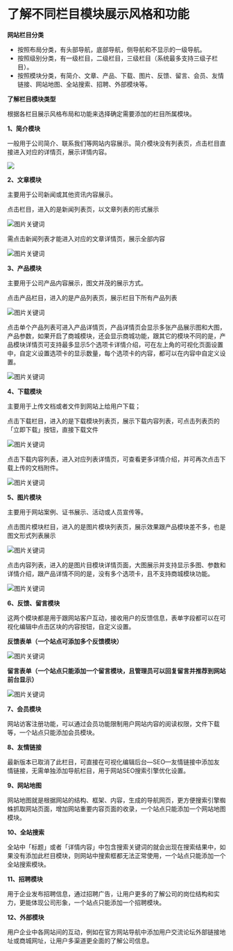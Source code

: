 # 了解不同栏目模块展示风格和功能

**网站栏目分类**

- 按照布局分类，有头部导航，底部导航，侧导航和不显示的一级导航。
- 按照级别分类，有一级栏目，二级栏目，三级栏目（系统最多支持三级子栏目）。
- 按照模块分类，有简介、文章、产品、下载、图片、反馈、留言、会员、友情链接、网站地图、全站搜索、招聘、外部模块等。

**了解栏目模块类型**

根据各栏目展示风格布局和功能来选择确定需要添加的栏目所属模块。

**1、简介模块**

一般用于公司简介、联系我们等网站内容展示。简介模块没有列表页，点击栏目直接进入对应的详情页，展示详情内容。

![](assets/2019-12-30_00008.jpg)

**2、文章模块**

主要用于公司新闻或其他资讯内容展示。

点击栏目，进入的是新闻列表页，以文章列表的形式展示

![图片关键词](assets/1549952429114527.png)

需点击新闻列表才能进入对应的文章详情页，展示全部内容

![图片关键词](assets/1549952449683249.png)

**3、产品模块**

主要用于公司产品内容展示，图文并茂的展示方式。

点击产品栏目，进入的是产品列表页，展示栏目下所有产品列表

![图片关键词](assets/1549952732935505.png)

点击单个产品列表可进入产品详情页，产品详情页会显示多张产品展示图和大图，产品参数，如果开启了商城模块，还会显示商城功能，跟其它的模块不同的是，产品模块详情页可支持最多显示5个选项卡详情介绍，可在左上角的可视化页面设置中，自定义设置选项卡的显示数量，每个选项卡的内容，都可以在内容中自定义设置。

![图片关键词](assets/1549952749998613.png)

**4、下载模块**

主要用于上传文档或者文件到网站上给用户下载；

点击下载栏目，进入的是下载模块列表页，展示下载内容列表，可点击列表页的「立即下载」按钮，直接下载文件

![图片关键词](assets/1549953118300867.png)

点击下载内容列表，进入对应列表详情页，可查看更多详情介绍，并可再次点击下载上传的文档附件。

![图片关键词](assets/1549953135813099.png)

**5、图片模块**

主要用于网站案例、证书展示、活动或人员宣传等。

点击图片模块栏目，进入的是图片模块列表页，展示效果跟产品模块差不多，也是图文形式列表展示

![图片关键词](assets/1549953421215342.png)

点击内容列表，进入的是图片目模块详情页面，大图展示并支持显示多图、参数和详情介绍，跟产品详情不同的是，没有多个选项卡，且不支持商城模块功能。

![图片关键词](assets/1549953452315470.png)

**6、反馈、留言模块**

这两个模块都是用于跟网站客户互动，接收用户的反馈信息，表单字段都可以在可视化编辑中点击区块的内容按钮，自定义设置。

**反馈表单（一个站点可添加多个反馈模块）**

![图片关键词](assets/1549953878562977.png)

**留言表单（一个站点只能添加一个留言模块，且管理员可以回复留言并推荐到网站前台显示）**

![图片关键词](assets/1549953860992309.png)

**7、会员模块**

网站访客注册功能，可以通过会员功能限制用户网站内容的阅读权限，文件下载等，一个站点只能添加会员模块。

**8、友情链接**

最新版本已取消了此栏目，可直接在可视化编辑后台—SEO—友情链接中添加友情链接，无需单独添加导航栏目，用于网站SEO搜索引擎优化设置。

**9、网站地图**

网站地图就是根据网站的结构、框架、内容，生成的导航网页，更方便搜索引擎蜘蛛抓取网站页面，增加网站重要内容页面的收录，一个站点只能添加一个网站地图模块。

**10、全站搜索**

全站中「标题」或者「详情内容」中包含搜索关键词的就会出现在搜索结果中，如果没有添加此栏目模块，则网站中搜索框都无法正常使用，一个站点只能添加一个全站搜索模块。

**11、招聘模块**

用于企业发布招聘信息，通过招聘广告，让用户更多的了解公司的岗位结构和实力，更能体现公司形象，一个站点只能添加一个招聘模块。

**12、外部模块**

用户企业中各网站间的互动，例如在官方网站导航中添加用户交流论坛外部链接地址或商城网址，让用户多渠道更全面的了解公司信息。